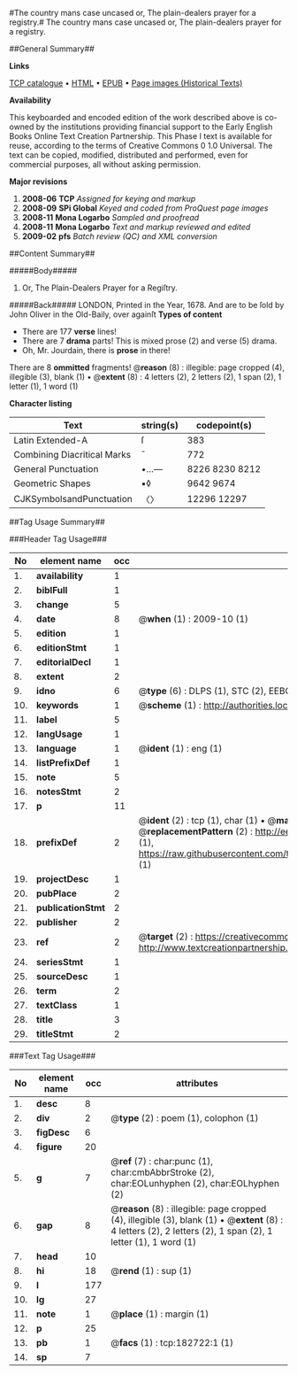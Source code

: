 #The country mans case uncased or, The plain-dealers prayer for a registry.#
The country mans case uncased or, The plain-dealers prayer for a registry.

##General Summary##

**Links**

[TCP catalogue](http://www.ota.ox.ac.uk/tcp/)  • 
[HTML](http://tei.it.ox.ac.uk/tcp/Texts-HTML/free/B02/B02420.html)  • 
[EPUB](http://tei.it.ox.ac.uk/tcp/Texts-EPUB/free/B02/B02420.epub) • 
[Page images (Historical Texts)](https://data.historicaltexts.jisc.ac.uk/view?pubId=eebo-99884949e&pageId=eebo-99884949e-182722-1)

**Availability**

This keyboarded and encoded edition of the
	       work described above is co-owned by the institutions
	       providing financial support to the Early English Books
	       Online Text Creation Partnership. This Phase I text is
	       available for reuse, according to the terms of Creative
	       Commons 0 1.0 Universal. The text can be copied,
	       modified, distributed and performed, even for
	       commercial purposes, all without asking permission.

**Major revisions**

1. __2008-06__ __TCP__ *Assigned for keying and markup*
1. __2008-09__ __SPi Global__ *Keyed and coded from ProQuest page images*
1. __2008-11__ __Mona Logarbo__ *Sampled and proofread*
1. __2008-11__ __Mona Logarbo__ *Text and markup reviewed and edited*
1. __2009-02__ __pfs__ *Batch review (QC) and XML conversion*

##Content Summary##

#####Body#####

1. Or, The Plain-Dealers Prayer for a Regiſtry.

#####Back#####
LONDON, Printed in the Year, 1678. And are to be ſold by John Oliver in the Old-Baily, over againſt 
**Types of content**

  * There are 177 **verse** lines!
  * There are 7 **drama** parts! This is mixed prose (2) and verse (5) drama.
  * Oh, Mr. Jourdain, there is **prose** in there!

There are 8 **ommitted** fragments! 
 @__reason__ (8) : illegible: page cropped (4), illegible (3), blank (1)  •  @__extent__ (8) : 4 letters (2), 2 letters (2), 1 span (2), 1 letter (1), 1 word (1)

**Character listing**


|Text|string(s)|codepoint(s)|
|---|---|---|
|Latin Extended-A|ſ|383|
|Combining             Diacritical Marks|̄|772|
|General Punctuation|•…—|8226 8230 8212|
|Geometric Shapes|▪◊|9642 9674|
|CJKSymbolsandPunctuation|〈〉|12296 12297|

##Tag Usage Summary##

###Header Tag Usage###

|No|element name|occ|attributes|
|---|---|---|---|
|1.|__availability__|1||
|2.|__biblFull__|1||
|3.|__change__|5||
|4.|__date__|8| @__when__ (1) : 2009-10 (1)|
|5.|__edition__|1||
|6.|__editionStmt__|1||
|7.|__editorialDecl__|1||
|8.|__extent__|2||
|9.|__idno__|6| @__type__ (6) : DLPS (1), STC (2), EEBO-CITATION (1), PROQUEST (1), VID (1)|
|10.|__keywords__|1| @__scheme__ (1) : http://authorities.loc.gov/ (1)|
|11.|__label__|5||
|12.|__langUsage__|1||
|13.|__language__|1| @__ident__ (1) : eng (1)|
|14.|__listPrefixDef__|1||
|15.|__note__|5||
|16.|__notesStmt__|2||
|17.|__p__|11||
|18.|__prefixDef__|2| @__ident__ (2) : tcp (1), char (1)  •  @__matchPattern__ (2) : ([0-9\-]+):([0-9IVX]+) (1), (.+) (1)  •  @__replacementPattern__ (2) : http://eebo.chadwyck.com/downloadtiff?vid=$1&page=$2 (1), https://raw.githubusercontent.com/textcreationpartnership/Texts/master/tcpchars.xml#$1 (1)|
|19.|__projectDesc__|1||
|20.|__pubPlace__|2||
|21.|__publicationStmt__|2||
|22.|__publisher__|2||
|23.|__ref__|2| @__target__ (2) : https://creativecommons.org/publicdomain/zero/1.0/ (1), http://www.textcreationpartnership.org/docs/. (1)|
|24.|__seriesStmt__|1||
|25.|__sourceDesc__|1||
|26.|__term__|2||
|27.|__textClass__|1||
|28.|__title__|3||
|29.|__titleStmt__|2||


###Text Tag Usage###

|No|element name|occ|attributes|
|---|---|---|---|
|1.|__desc__|8||
|2.|__div__|2| @__type__ (2) : poem (1), colophon (1)|
|3.|__figDesc__|6||
|4.|__figure__|20||
|5.|__g__|7| @__ref__ (7) : char:punc (1), char:cmbAbbrStroke (2), char:EOLunhyphen (2), char:EOLhyphen (2)|
|6.|__gap__|8| @__reason__ (8) : illegible: page cropped (4), illegible (3), blank (1)  •  @__extent__ (8) : 4 letters (2), 2 letters (2), 1 span (2), 1 letter (1), 1 word (1)|
|7.|__head__|10||
|8.|__hi__|18| @__rend__ (1) : sup (1)|
|9.|__l__|177||
|10.|__lg__|27||
|11.|__note__|1| @__place__ (1) : margin (1)|
|12.|__p__|25||
|13.|__pb__|1| @__facs__ (1) : tcp:182722:1 (1)|
|14.|__sp__|7||
